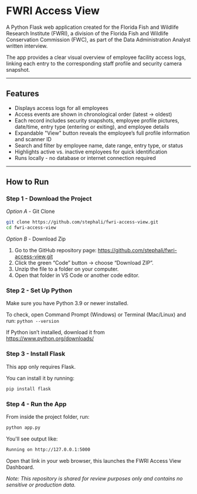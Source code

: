 # FWRI Access View

A Python Flask web application created for the Florida Fish and Wildlife Research Institute (FWRI), a division of the Florida Fish and Wildlife Conservation Commission (FWC), as part of the Data Administration Analyst written interview.  

The app provides a clear visual overview of employee facility access logs, linking each entry to the corresponding staff profile and security camera snapshot.

---

## Features
- Displays access logs for all employees  
- Access events are shown in chronological order (latest → oldest)  
- Each record includes security snapshots, employee profile pictures, date/time, entry type (entering or exiting), and employee details  
- Expandable "View" button reveals the employee’s full profile information and scanner ID  
- Search and filter by employee name, date range, entry type, or status  
- Highlights active vs. inactive employees for quick identification  
- Runs locally - no database or internet connection required  


---

## How to Run

### Step 1 - Download the Project
*Option A* - Git Clone
```bash
git clone https://github.com/stephali/fwri-access-view.git
cd fwri-access-view
```
*Option B* - Download Zip 
1. Go to the GitHub repository page: https://github.com/stephali/fwri-access-view.git
2. Click the green “Code” button → choose “Download ZIP”.
3. Unzip the file to a folder on your computer.
4. Open that folder in VS Code or another code editor.

### Step 2 - Set Up Python
Make sure you have Python 3.9 or newer installed.

To check, open Command Prompt (Windows) or Terminal (Mac/Linux) and run:
  ``python --version``
  
If Python isn’t installed, download it from https://www.python.org/downloads/   

### Step 3 -  Install Flask
This app only requires Flask.  

You can install it by running:
```bash
pip install flask
```
### Step 4 -  Run the App
From inside the project folder, run:
```bash
python app.py
```
You'll see output like:
```bash
Running on http://127.0.0.1:5000
```
Open that link in your web browser, this launches the FWRI Access View Dashboard.


*Note: This repository is shared for review purposes only and contains no sensitive or production data.*
